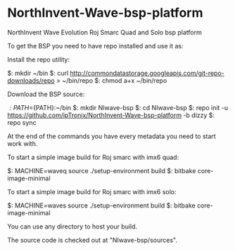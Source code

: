 # NorthInvent-Wave-bsp-platform
NorthInvent Wave Evolution Roj Smarc Quad and Solo bsp platform

To get the BSP you need to have repo installed and use it as:

Install the repo utility:

$: mkdir ~/bin
$: curl http://commondatastorage.googleapis.com/git-repo-downloads/repo > ~/bin/repo
$: chmod a+x ~/bin/repo

Download the BSP source:

$: PATH=${PATH}:~/bin
$: mkdir NIwave-bsp
$: cd NIwave-bsp
$: repo init -u https://github.com/ipTronix/NorthInvent-Wave-bsp-platform -b dizzy
$: repo sync

At the end of the commands you have every metadata you need to start work with.

To start a simple image build for Roj smarc with imx6 quad:

$: MACHINE=waveq source ./setup-environment build
$: bitbake core-image-minimal

To start a simple image build for Roj smarc with imx6 solo:

$: MACHINE=waves source ./setup-environment build
$: bitbake core-image-minimal

You can use any directory to host your build.

The source code is checked out at "NIwave-bsp/sources".
